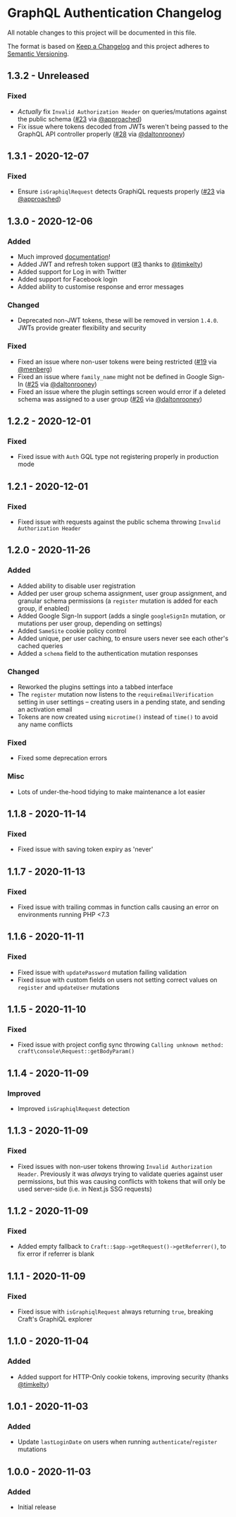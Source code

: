 # GraphQL Authentication Changelog

All notable changes to this project will be documented in this file.

The format is based on [Keep a Changelog](http://keepachangelog.com/) and this project adheres to [Semantic Versioning](http://semver.org/).

## 1.3.2 - Unreleased

### Fixed

- _Actually_ fix `Invalid Authorization Header` on queries/mutations against the public schema ([#23](https://github.com/jamesedmonston/graphql-authentication/issues/23) via [@approached](https://github.com/approached))
- Fix issue where tokens decoded from JWTs weren't being passed to the GraphQL API controller properly ([#28](https://github.com/jamesedmonston/graphql-authentication/issues/28) via [@daltonrooney](https://github.com/daltonrooney))

## 1.3.1 - 2020-12-07

### Fixed

- Ensure `isGraphiqlRequest` detects GraphiQL requests properly ([#23](https://github.com/jamesedmonston/graphql-authentication/issues/23) via [@approached](https://github.com/approached))

## 1.3.0 - 2020-12-06

### Added

- Much improved [documentation](https://graphql-authentication.jamesedmonston.co.uk)!
- Added JWT and refresh token support ([#3](https://github.com/jamesedmonston/graphql-authentication/issues/3) thanks to [@timkelty](https://github.com/timkelty))
- Added support for Log in with Twitter
- Added support for Facebook login
- Added ability to customise response and error messages

### Changed

- Deprecated non-JWT tokens, these will be removed in version `1.4.0`. JWTs provide greater flexibility and security

### Fixed

- Fixed an issue where non-user tokens were being restricted ([#19](https://github.com/jamesedmonston/graphql-authentication/issues/21) via [@menberg](https://github.com/menberg))
- Fixed an issue where `family_name` might not be defined in Google Sign-In ([#25](https://github.com/jamesedmonston/graphql-authentication/issues/25) via [@daltonrooney](https://github.com/daltonrooney))
- Fixed an issue where the plugin settings screen would error if a deleted schema was assigned to a user group ([#26](https://github.com/jamesedmonston/graphql-authentication/issues/26) via [@daltonrooney](https://github.com/daltonrooney))

## 1.2.2 - 2020-12-01

### Fixed

- Fixed issue with `Auth` GQL type not registering properly in production mode

## 1.2.1 - 2020-12-01

### Fixed

- Fixed issue with requests against the public schema throwing `Invalid Authorization Header`

## 1.2.0 - 2020-11-26

### Added

- Added ability to disable user registration
- Added per user group schema assignment, user group assignment, and granular schema permissions (a `register` mutation is added for each group, if enabled)
- Added Google Sign-In support (adds a single `googleSignIn` mutation, or mutations per user group, depending on settings)
- Added `SameSite` cookie policy control
- Added unique, per user caching, to ensure users never see each other's cached queries
- Added a `schema` field to the authentication mutation responses

### Changed

- Reworked the plugins settings into a tabbed interface
- The `register` mutation now listens to the `requireEmailVerification` setting in user settings – creating users in a pending state, and sending an activation email
- Tokens are now created using `microtime()` instead of `time()` to avoid any name conflicts

### Fixed

- Fixed some deprecation errors

### Misc

- Lots of under-the-hood tidying to make maintenance a lot easier

## 1.1.8 - 2020-11-14

### Fixed

- Fixed issue with saving token expiry as 'never'

## 1.1.7 - 2020-11-13

### Fixed

- Fixed issue with trailing commas in function calls causing an error on environments running PHP <7.3

## 1.1.6 - 2020-11-11

### Fixed

- Fixed issue with `updatePassword` mutation failing validation
- Fixed issue with custom fields on users not setting correct values on `register` and `updateUser` mutations

## 1.1.5 - 2020-11-10

### Fixed

- Fixed issue with project config sync throwing `Calling unknown method: craft\console\Request::getBodyParam()`

## 1.1.4 - 2020-11-09

### Improved

- Improved `isGraphiqlRequest` detection

## 1.1.3 - 2020-11-09

### Fixed

- Fixed issues with non-user tokens throwing `Invalid Authorization Header`. Previously it was _always_ trying to validate queries against user permissions, but this was causing conflicts with tokens that will only be used server-side (i.e. in Next.js SSG requests)

## 1.1.2 - 2020-11-09

### Fixed

- Added empty fallback to `Craft::$app->getRequest()->getReferrer()`, to fix error if referrer is blank

## 1.1.1 - 2020-11-09

### Fixed

- Fixed issue with `isGraphiqlRequest` always returning `true`, breaking Craft's GraphiQL explorer

## 1.1.0 - 2020-11-04

### Added

- Added support for HTTP-Only cookie tokens, improving security (thanks [@timkelty](https://github.com/timkelty))

## 1.0.1 - 2020-11-03

### Added

- Update `lastLoginDate` on users when running `authenticate`/`register` mutations

## 1.0.0 - 2020-11-03

### Added

- Initial release
